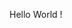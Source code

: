 Hello World !
<!---
| column 1 | column 2
| ----- | ---------------------------------------------- |
| text | text 2 |
-->
